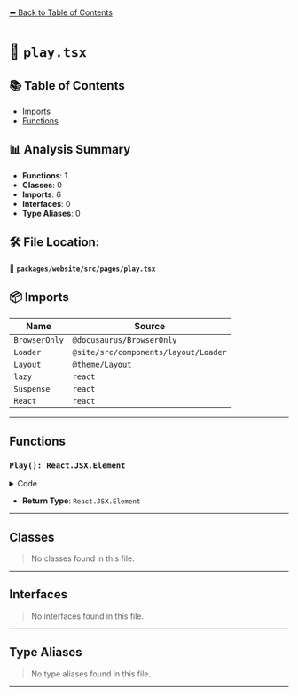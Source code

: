 [⬅️ Back to Table of Contents](../../../../index.md)

# 📄 `play.tsx`

## 📚 Table of Contents

- [Imports](#imports)
- [Functions](#functions)

## 📊 Analysis Summary

- **Functions**: 1
- **Classes**: 0
- **Imports**: 6
- **Interfaces**: 0
- **Type Aliases**: 0

## 🛠️ File Location:
📂 **`packages/website/src/pages/play.tsx`**

## 📦 Imports

| Name | Source |
|------|--------|
| `BrowserOnly` | `@docusaurus/BrowserOnly` |
| `Loader` | `@site/src/components/layout/Loader` |
| `Layout` | `@theme/Layout` |
| `lazy` | `react` |
| `Suspense` | `react` |
| `React` | `react` |


---

## Functions

### `Play(): React.JSX.Element`

<details><summary>Code</summary>

```ts
function Play(): React.JSX.Element {
  return (
    <Layout description="Playground" noFooter={true} title="Playground">
      <BrowserOnly fallback={<Loader />}>
        {(): React.JSX.Element => {
          return (
            <Suspense fallback={<Loader />}>
              <Playground />
            </Suspense>
          );
        }}
      </BrowserOnly>
    </Layout>
  );
}
```
</details>

- **Return Type**: `React.JSX.Element`

---

## Classes

> No classes found in this file.


---

## Interfaces

> No interfaces found in this file.


---

## Type Aliases

> No type aliases found in this file.


---